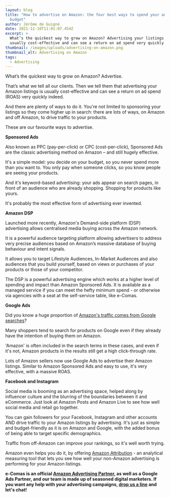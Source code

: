 ```yaml
---
layout: blog
title: "How to advertise on Amazon: the four best ways to spend your advertising
  budget"
author: Jérôme de Guigné
date: 2021-12-10T11:01:07.454Z
excerpt: >
  What’s the quickest way to grow on Amazon? Advertising your listings is
  usually cost-effective and can see a return on ad spend very quickly indeed.
thumbnail: /images/uploads/advertising-on-amazon.png
thumbnail_alt: Advertising on Amazon
tags:
  - Advertising
---
```

<!--StartFragment-->

What’s the quickest way to grow on Amazon? Advertise. 

That’s what we tell all our clients. Then we tell them that advertising your Amazon listings is usually cost-effective and can see a return on ad spend (ROAS) very quickly indeed.

And there are plenty of ways to do it. You're not limited to sponsoring your listings so they come higher up in search: there are lots of ways, on Amazon and off Amazon, to drive traffic to your products.

These are our favourite ways to advertise.



**Sponsored Ads**

Also known as PPC (pay-per-click) or CPC (cost-per-click), Sponsored Ads are the classic advertising method on Amazon – and still hugely effective.

It's a simple model: you decide on your budget, so you never spend more than you want to. You only pay when someone clicks, so you know people are seeing your products.

And it's keyword-based advertising: your ads appear on search pages, in front of an audience who are already shopping. Shopping for products like yours.

It's probably the most effective form of advertising ever invented.



**Amazon DSP**

Launched more recently, Amazon's Demand-side platform (DSP) advertising allows centralised media buying across the Amazon network. 

It is a powerful audience targeting platform allowing advertisers to address very precise audiences based on Amazon’s massive database of buying behaviour and intent signals. 

It allows you to target Lifestyle Audiences, In-Market Audiences and also audiences that you build yourself, based on views or purchases of your products or those of your competitor.

The DSP is a powerful advertising engine which works at a higher level of spending and impact than Amazon Sponsored Ads. It is available as a managed service if you can meet the hefty minimum spend - or otherwise via agencies with a seat at the self-service table, like e-Comas. 



**Google Ads**

Did you know a huge proportion of [Amazon's traffic comes from Google searches](https://amazon-expert.medium.com/the-surprising-relationship-between-amazon-and-google-and-the-low-cost-low-risk-ways-you-can-1eb8b6743d3f)?

Many shoppers tend to search for products on Google even if they already have the intention of buying them on Amazon.

'Amazon' is often included in the search terms in these cases, and even if it's not, Amazon products in the results still get a high click-through rate.

Lots of Amazon sellers now use Google Ads to advertise their Amazon listings. Similar to Amazon Sponsored Ads and easy to use, it's very effective, with a massive ROAS.



**Facebook and Instagram**

Social media is booming as an advertising space, helped along by influencer culture and the blurring of the boundaries between it and eCommerce. Just look at Amazon Posts and Amazon Live to see how well social media and retail go together.

You can gain followers for your Facebook, Instagram and other accounts AND drive traffic to your Amazon listings by advertising. It's just as simple and budget-friendly as it is on Amazon and Google, with the added bonus of being able to target specific demographics.

Traffic from off-Amazon can improve your rankings, so it's well worth trying.

Amazon even helps you do it, by offering [Amazon Attribution](https://advertising.amazon.com/solutions/products/amazon-attribution?tag=googhydr-20&hvadid=485416008702&hvpos=&hvexid=&hvnetw=g&hvrand=11798616542499653357&hvpone=&hvptwo=&hvqmt=b&hvdev=c&hvdvcmdl=&hvlocint=&hvlocphy=1006984&hvtargid=kwd-976218218284&ref=pd_sl_1etcpidwzm_b_sspa_ggl_d_uk_ct_485416008702) - an analytical measuring tool that lets you see how well your non-Amazon advertising is performing for your Amazon listings. 



**e-Comas is an official [Amazon Advertising Partner](https://advertising.amazon.com/partners/directory/details/amzn1.ads1.ma1.cj3vydv54i8qcb80mhstj0em0//), as well as a Google Ads Partner, and our team is made up of seasoned digital marketers. If you want any help with your advertising campaigns, [drop us a line](http://e-comas.com/contact.html) and let's chat!** 



<!--EndFragment-->